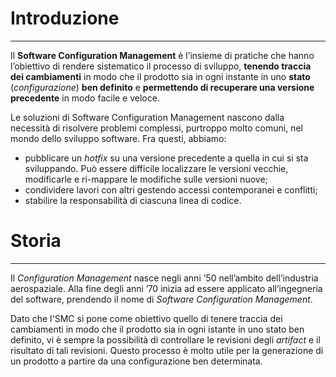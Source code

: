 # Introduzione
---
Il **Software Configuration Management** è l’insieme di pratiche che hanno l’obiettivo di rendere sistematico il processo di sviluppo, **tenendo traccia dei cambiamenti** in modo che il prodotto sia in ogni instante in uno **stato** (_configurazione_) **ben definito** e **permettendo di recuperare una versione precedente** in modo facile e veloce.

Le soluzioni di Software Configuration Management nascono dalla necessità di risolvere problemi complessi, purtroppo molto comuni, nel mondo dello sviluppo software.
Fra questi, abbiamo:

- pubblicare un _hotfix_ su una versione precedente a quella in cui si sta sviluppando. Può essere difficile localizzare le versioni vecchie, modificarle e ri-mappare le modifiche sulle versioni nuove;
- condividere lavori con altri gestendo accessi contemporanei e conflitti;
- stabilire la responsabilità di ciascuna linea di codice.

# Storia
---
Il *Configuration Management* nasce negli anni ’50 nell’ambito dell’industria aerospaziale. Alla fine degli anni ’70 inizia ad essere applicato all’ingegneria del software, prendendo il nome di *Software Configuration Management*.

Dato che l'SMC si pone come obiettivo quello di tenere traccia dei cambiamenti in modo che il prodotto sia in ogni istante in uno stato ben definito, vi è sempre la possibilità di controllare le revisioni degli _artifact_ e il risultato di tali revisioni.
Questo processo è molto utile per la generazione di un prodotto a partire da una configurazione ben determinata.